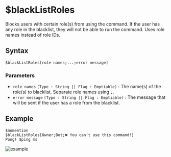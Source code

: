 # $blackListRoles
Blocks users with certain role(s) from using the command. If the user has any role in the blacklist, they will not be able to run the command. Uses role names instead of role IDs.

## Syntax
```
$blackListRoles[role names;...;error message]
```

 ### Parameters
- `role names` `(Type : String || Flag : Emptiable)` : The name(s) of the role(s) to blacklist. Separate role names using `;`.
- `error message` `(Type : String || Flag : Emptiable)` : The message that will be sent if the user has a role from the blacklist.

## Example
```
$nomention
$blackListRoles[Owner;Bot;❌ You can't use this command!]
Pong! $ping ms
```

![example](https://user-images.githubusercontent.com/113303649/210046896-9e45b0c5-68f1-49b8-9bf0-90694df688cf.png)
